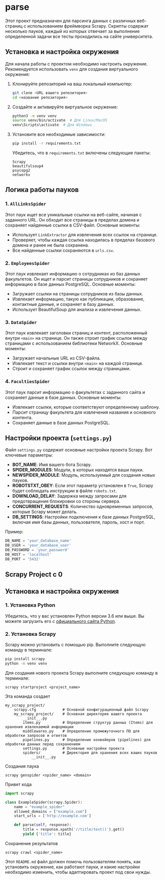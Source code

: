 # parse

Этот проект предназначен для парсинга данных с различных веб-страниц с использованием фреймворка Scrapy. Скрипты содержат несколько пауков, каждый из которых отвечает за выполнение определенной задачи все тесты проходились на сайте университета.

## Установка и настройка окружения

Для начала работы с проектом необходимо настроить окружение. Рекомендуется использовать `venv` для создания виртуального окружения:

1. Клонируйте репозиторий на ваш локальный компьютер:

    ```bash
    git clone <URL вашего репозитория>
    cd <название репозитория>
    ```

2. Создайте и активируйте виртуальное окружение:

    ```bash
    python3 -m venv venv
    source venv/bin/activate  # Для Linux/MacOS
    venv\Scripts\activate  # Для Windows
    ```

3. Установите все необходимые зависимости:

    ```bash
    pip install -r requirements.txt
    ```

    Убедитесь, что в `requirements.txt` включены следующие пакеты:

    ```plaintext
    Scrapy
    beautifulsoup4
    psycopg2
    networkx
    ```

## Логика работы пауков

### 1. `AllLinksSpider`

Этот паук ищет все уникальные ссылки на веб-сайте, начиная с заданного URL. Он обходит все страницы в пределах домена и сохраняет найденные ссылки в CSV-файл. Основные моменты:

- Использует `LinkExtractor` для извлечения всех ссылок на странице.
- Проверяет, чтобы каждая ссылка находилась в пределах базового домена и ранее не была сохранена.
- Все найденные ссылки сохраняются в `urls.csv`.

### 2. `EmployeesSpider`

Этот паук извлекает информацию о сотрудниках из баз данных факультетов. Он ищет и парсит страницы сотрудников и сохраняет информацию в базе данных PostgreSQL. Основные моменты:

- Загружает ссылки на страницы сотрудников из базы данных.
- Извлекает информацию, такую как публикации, образование, контактные данные, и сохраняет в базу данных.
- Использует BeautifulSoup для анализа и извлечения данных.

### 3. `DataSpider`

Этот паук извлекает заголовки страниц и контент, расположенный внутри `<main>` на странице. Он также строит график ссылок между страницами с использованием библиотеки NetworkX. Основные моменты:

- Загружает начальные URL из CSV-файла.
- Извлекает текст и ссылки внутри `<main>` на каждой странице.
- Строит и сохраняет график ссылок между страницами.

### 4. `FacultiesSpider`

Этот паук парсит информацию о факультетах с заданного сайта и сохраняет данные в базе данных. Основные моменты:

- Извлекает ссылки, которые соответствуют определенному шаблону.
- Парсит страницу факультета для извлечения названия и основного контента.
- Сохраняет данные в базе данных PostgreSQL.

## Настройки проекта (`settings.py`)

Файл `settings.py` содержит основные настройки проекта Scrapy. Вот ключевые параметры:

- **BOT_NAME**: Имя вашего бота Scrapy.
- **SPIDER_MODULES**: Модули, в которых находятся ваши пауки.
- **NEWSPIDER_MODULE**: Модуль, используемый для создания новых пауков.
- **ROBOTSTXT_OBEY**: Если этот параметр установлен в `True`, Scrapy будет соблюдать инструкции в файле `robots.txt`.
- **DOWNLOAD_DELAY**: Задержка между запросами для предотвращения блокировки со стороны сервера.
- **CONCURRENT_REQUESTS**: Количество одновременных запросов, которые Scrapy может делать.
- **DB_SETTINGS**: Настройки подключения к базе данных PostgreSQL, включая имя базы данных, пользователя, пароль, хост и порт.

Пример:

```python
DB_NAME = 'your_database_name'
DB_USER = 'your_database_user'
DB_PASSWORD = 'your_password'
DB_HOST = 'localhost'
DB_PORT = '5432'
```

## Scrapy Project c 0

## Установка и настройка окружения

### 1. Установка Python

Убедитесь, что у вас установлен Python версии 3.6 или выше. Вы можете загрузить его с [официального сайта Python](https://www.python.org/downloads/).

### 2. Установка Scrapy

Scrapy можно установить с помощью pip. Выполните следующую команду в терминале:

```bash
pip install scrapy
python -m venv venv
```

Для создания нового проекта Scrapy выполните следующую команду в терминале:
```
scrapy startproject <project_name>
```
Эта команда создает 
```
my_scrapy_project/
    scrapy.cfg            # Основной конфигурационный файл Scrapy
    my_scrapy_project/    # Основная директория вашего проекта
        __init__.py
        items.py          # Определение структур данных (Items) для хранения извлекаемой информации
        middlewares.py    # Определение промежуточного ПО для обработки запросов и ответов
        pipelines.py      # Определение конвейеров (pipelines) для обработки данных перед сохранением
        settings.py       # Основные настройки проекта
        spiders/          # Директория для хранения всех ваших пауков
            __init__.py
```
Создания паука 
```
scrapy genspider <spider_name> <domain>
```
Привет кода 
```Python
import scrapy

class ExampleSpider(scrapy.Spider):
    name = "example_spider"
    allowed_domains = ["example.com"]
    start_urls = ['http://example.com']

    def parse(self, response):
        title = response.xpath('//title/text()').get()
        yield {'title': title}
```
Сохранение результатов 
```
scrapy crawl <spider_name>
```


Этот `README.md` файл должен помочь пользователям понять, как установить окружение, как работают пауки, и какие настройки необходимо изменить, чтобы адаптировать проект под свои нужды.
